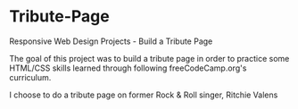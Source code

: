 # Tribute-Page

Responsive Web Design Projects - Build a Tribute Page

The goal of this project was to build a tribute page in order to practice some HTML/CSS skills learned
through following freeCodeCamp.org's curriculum.

I choose to do a tribute page on former Rock & Roll singer, Ritchie Valens
